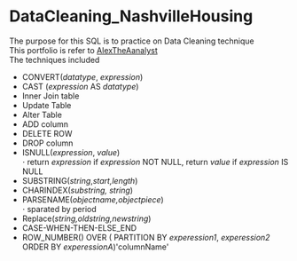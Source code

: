 # DataCleaning_NashvilleHousing
The purpose for this SQL is to practice on Data Cleaning technique  
This portfolio is refer to [AlexTheAanalyst](https://github.com/AlexTheAnalyst/PortfolioProjects)  
The techniques included  
* CONVERT(_datatype_, _expression_)  
* CAST (_expression_ AS _datatype_)  
* Inner Join table  
* Update Table  
* Alter Table 
* ADD column  
* DELETE ROW  
* DROP column  
* ISNULL(_expression_, _value_)  
⋅ return _expression_ if _expression_ NOT NULL, return _value_ if _expression_ IS NULL  
* SUBSTRING(_string_,_start,length_)  
* CHARINDEX(_substring, string_)  
* PARSENAME(_objectname,objectpiece_)  
⋅ sparated by period  
*  Replace(_string,oldstring,newstring_)  
* CASE-WHEN-THEN-ELSE_END  
*  ROW_NUMBER() OVER ( PARTITION BY _experession1_, _experession2_ ORDER BY _experessionA_)'columnName'


